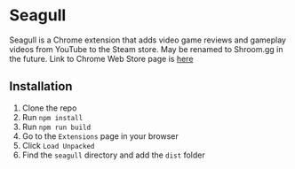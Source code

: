 # Seagull

Seagull is a Chrome extension that adds video game reviews and gameplay videos from YouTube to the Steam store. May be renamed to Shroom.gg in the future. Link to Chrome Web Store page is [here](https://chrome.google.com/webstore/detail/seagull-add-reviews-and-g/egembinjicipjagnleelfdfpejhlchll)

## Installation

1. Clone the repo
2. Run `npm install`
3. Run `npm run build`
4. Go to the `Extensions` page in your browser
5. Click `Load Unpacked` 
6. Find the `seagull` directory and add the `dist` folder


